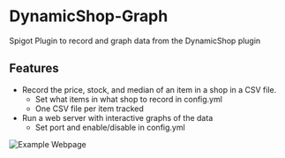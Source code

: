 # DynamicShop-Graph
Spigot Plugin to record and graph data from the DynamicShop plugin

## Features
 * Record the price, stock, and median of an item in a shop in a CSV file.
   * Set what items in what shop to record in config.yml
   * One CSV file per item tracked
 * Run a web server with interactive graphs of the data
   * Set port and enable/disable in config.yml

![Example Webpage](https://imgur.com/0D0Lnae.png)
